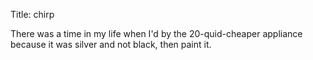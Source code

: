Title: chirp

There was a time in my life when I'd by the 20-quid-cheaper appliance because it was silver and not black, then paint it.
